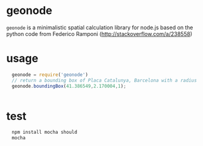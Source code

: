 # geonode

`geonode` is a minimalistic spatial calculation library for node.js based on the python code from Federico Ramponi (http://stackoverflow.com/a/238558)

# usage
``` js
  geonode = require('geonode')
  // return a bounding box of Placa Catalunya, Barcelona with a radius of 1km.
  geonode.boundingBox(41.386549,2.170004,1);
  
```

# test
``` js
  npm install mocha should
  mocha
```